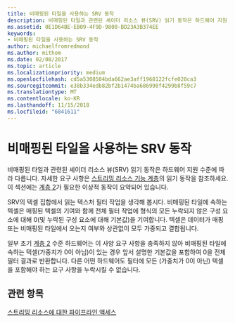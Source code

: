 ```yaml
---
title: 비매핑된 타일을 사용하는 SRV 동작
description: 비매핑된 타일과 관련된 셰이더 리소스 뷰(SRV) 읽기 동작은 하드웨어 지원 수준에 따라 다릅니다.
ms.assetid: 0E1D64BE-EB09-4F9D-9800-BD23A3B374EE
keywords:
- 비매핑된 타일을 사용하는 SRV 동작
author: michaelfromredmond
ms.author: mithom
ms.date: 02/08/2017
ms.topic: article
ms.localizationpriority: medium
ms.openlocfilehash: cd5a5308504bda662ae3aff1968122fcfe020ca3
ms.sourcegitcommit: e38b334edb82bf2b1474ba686990f4299b8f59c7
ms.translationtype: MT
ms.contentlocale: ko-KR
ms.lasthandoff: 11/15/2018
ms.locfileid: "6841611"
---
```

# <a name="span-iddirect3dconceptssrvbehaviorwithnon-mappedtilesspansrv-behavior-with-non-mapped-tiles"></a><span id="direct3dconcepts.srv_behavior_with_non-mapped_tiles"></span>비매핑된 타일을 사용하는 SRV 동작


비매핑된 타일과 관련된 셰이더 리소스 뷰(SRV) 읽기 동작은 하드웨어 지원 수준에 따라 다릅니다. 자세한 요구 사항은 [스트리밍 리소스 기능 계층](streaming-resources-features-tiers.md)의 읽기 동작을 참조하세요. 이 섹션에는 [계층 2](tier-2.md)가 필요한 이상적 동작이 요약되어 있습니다.

SRV의 텍셀 집합에서 읽는 텍스처 필터 작업을 생각해 봅시다. 비매핑된 타일에 속하는 텍셀은 매핑된 텍셀의 기여와 함께 전체 필터 작업에 형식의 모든 누락되지 않은 구성 요소에 대해 0(및 누락된 구성 요소에 대해 기본값)을 기여합니다. 텍셀은 데이터가 매핑 또는 비매핑된 타일에서 오는지 여부와 상관없이 모두 가중되고 결합됩니다.

일부 초기 [계층 2](tier-2.md) 수준 하드웨어는 이 사양 요구 사항을 충족하지 않아 비매핑된 타일에 속하는 텍셀(가중치가 0이 아님)이 있는 경우 앞서 설명한 기본값을 포함하여 0을 전체 필터 결과로 반환합니다. 다른 어떤 하드웨어도 필터에 모든 (가중치가 0이 아닌) 텍셀을 포함해야 하는 요구 사항을 누락시킬 수 없습니다.

## <a name="span-idrelated-topicsspanrelated-topics"></a><span id="related-topics"></span>관련 항목


[스트리밍 리소스에 대한 파이프라인 액세스](pipeline-access-to-streaming-resources.md)

 

 





